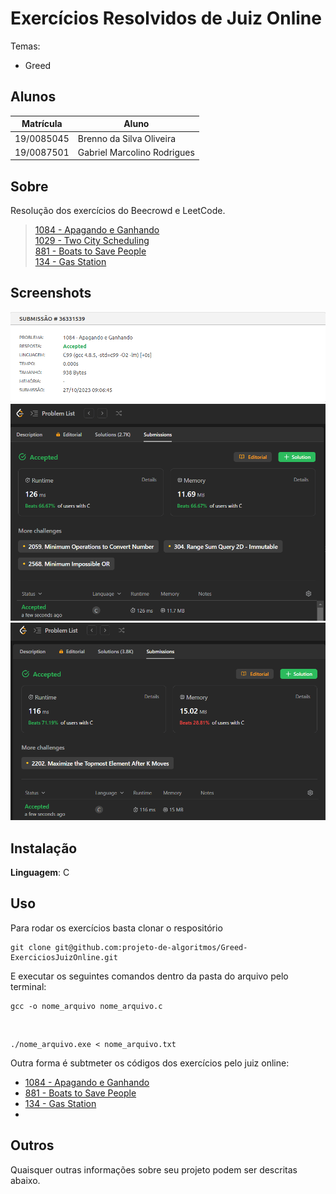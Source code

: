 # Exercícios Resolvidos de Juiz Online

Temas:

- Greed

## Alunos

| Matrícula  | Aluno                       |
| ---------- | --------------------------- |
| 19/0085045 | Brenno da Silva Oliveira    |
| 19/0087501 | Gabriel Marcolino Rodrigues |

## Sobre

Resolução dos exercícios do Beecrowd e LeetCode.

> [1084 - Apagando e Ganhando](https://www.beecrowd.com.br/repository/UOJ_1084.html)<br> 
> [1029 - Two City Scheduling](https://leetcode.com/problems/two-city-scheduling/)<br> 
> [881 - Boats to Save People](https://leetcode.com/problems/boats-to-save-people/description/?envType=list&envId=50f6p33i)<br> 
> [134 - Gas Station](https://leetcode.com/problems/gas-station/description/?envType=list&envId=50f6p33i)

## Screenshots

![1084 - Apagando e Ganhando](1084/1084.png)
![881 - Boats to Save People](881/881.PNG)
![134 - Gas Station](134/134.PNG)

## Instalação

**Linguagem**: C

## Uso

Para rodar os exercícios basta clonar o respositório

    git clone git@github.com:projeto-de-algoritmos/Greed-ExerciciosJuizOnline.git

E executar os seguintes comandos dentro da pasta do arquivo pelo terminal:

    gcc -o nome_arquivo nome_arquivo.c

<br>

    ./nome_arquivo.exe < nome_arquivo.txt

Outra forma é subtmeter os códigos dos exercícios pelo juiz online:

- [1084 - Apagando e Ganhando](https://www.beecrowd.com.br/judge/pt/problems/view/1084)
- [881 - Boats to Save People](https://leetcode.com/problems/boats-to-save-people/description/?envType=list&envId=50f6p33i)<br>
- [134 - Gas Station](https://leetcode.com/problems/gas-station/description/?envType=list&envId=50f6p33i)
- []()

## Outros

Quaisquer outras informações sobre seu projeto podem ser descritas abaixo.
